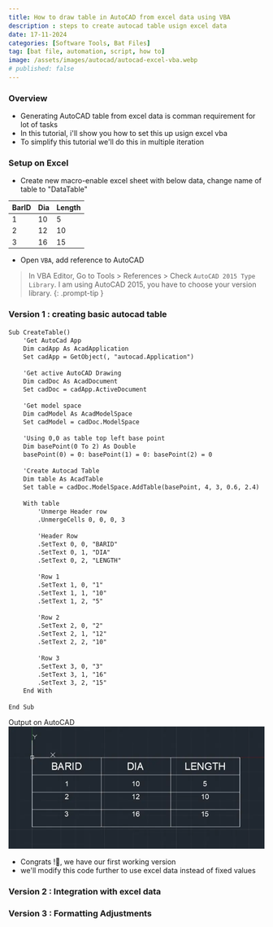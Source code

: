 ```yaml
---
title: How to draw table in AutoCAD from excel data using VBA
description : steps to create autocad table usign excel data
date: 17-11-2024
categories: [Software Tools, Bat Files]
tag: [bat file, automation, script, how to]
image: /assets/images/autocad/autocad-excel-vba.webp
# published: false
---
```


### Overview
- Generating AutoCAD table from excel data is comman requirement for lot of tasks
- In this tutorial, i'll show you how to set this up usign excel vba
- To simplify this tutorial we'll do this in multiple iteration

### Setup on Excel
- Create new macro-enable excel sheet with below data, change name of table to "DataTable"
  
| BarID | Dia | Length |
| ----- | --- | ------ |
| 1     | 10  | 5      |
| 2     | 12  | 10     |
| 3     | 16  | 15     |

- Open `VBA`, add reference to AutoCAD 
  
> In VBA Editor, Go to Tools > References > Check `AutoCAD 2015 Type Library`.
> I am using AutoCAD 2015, you have to choose your version library.
{: .prompt-tip }


### Version 1 : creating basic autocad table

```visualbasic
Sub CreateTable()
    'Get AutoCad App
    Dim cadApp As AcadApplication
    Set cadApp = GetObject(, "autocad.Application")
    
    'Get active AutoCAD Drawing
    Dim cadDoc As AcadDocument
    Set cadDoc = cadApp.ActiveDocument
    
    'Get model space
    Dim cadModel As AcadModelSpace
    Set cadModel = cadDoc.ModelSpace
    
    'Using 0,0 as table top left base point
    Dim basePoint(0 To 2) As Double
    basePoint(0) = 0: basePoint(1) = 0: basePoint(2) = 0
    
    'Create Autocad Table
    Dim table As AcadTable
    Set table = cadDoc.ModelSpace.AddTable(basePoint, 4, 3, 0.6, 2.4)
 
    With table
        'Unmerge Header row
        .UnmergeCells 0, 0, 0, 3
        
        'Header Row
        .SetText 0, 0, "BARID"
        .SetText 0, 1, "DIA"
        .SetText 0, 2, "LENGTH"
        
        'Row 1
        .SetText 1, 0, "1"
        .SetText 1, 1, "10"
        .SetText 1, 2, "5"
     
        'Row 2
        .SetText 2, 0, "2"
        .SetText 2, 1, "12"
        .SetText 2, 2, "10"
        
        'Row 3
        .SetText 3, 0, "3"
        .SetText 3, 1, "16"
        .SetText 3, 2, "15"
    End With
    
End Sub

```
Output on AutoCAD
![alt text](/assets/images/autocad/AutoCADTable1.webp)

- Congrats !🥳, we have our first working version
- we'll modify this code further to use excel data instead of fixed values

### Version 2 : Integration with excel data


### Version 3 : Formatting Adjustments

